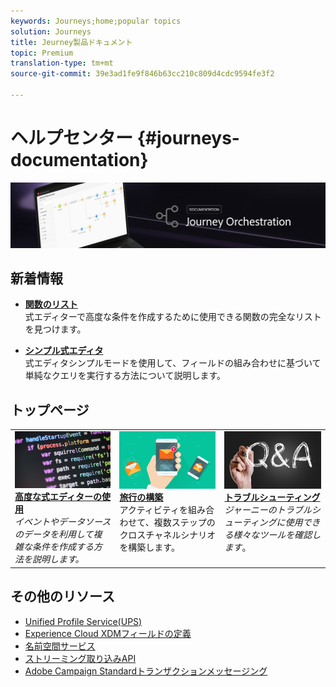 ```yaml
---
keywords: Journeys;home;popular topics
solution: Journeys
title: Jeurney製品ドキュメント
topic: Premium
translation-type: tm+mt
source-git-commit: 39e3ad1fe9f846b63cc210c809d4cdc9594fe3f2

---
```



# ヘルプセンター {#journeys-documentation}

![](using/assets/do-not-localize/bannerjourney.png)

## 新着情報

* **[関数のリスト](using/expression/functions.md)**<br/>式エディターで高度な条件を作成するために使用できる関数の完全なリストを見つけます。

* **[シンプル式エディタ](using/building-journeys/about-orchestration-activities.md)**<br/>式エディタシンプルモードを使用して、フィールドの組み合わせに基づいて単純なクエリを実行する方法について説明します。

## トップページ

<table>
<tr>
  <td valign="top">
    <a href="using/expression/expressionadvanced.md">
      <img alt="conditions" src="using/assets/do-not-localize/dev.png"/>
    </a>
    <div>
    <a href="using/expression/expressionadvanced.md"><strong>高度な式エディターの使用</strong></a>
    </div>
    <em>イベントやデータソースのデータを利用して複雑な条件を作成する方法を説明します。 </em>
    <br>
  </td>
  <td valign="top">
    <a href="using/building-journeys/journey.md">
      <img alt="ビルド" src="using/assets/do-not-localize/design.png"/>
    </a>
    <div>
    <a href="using/building-journeys/journey.md"><strong>旅行の構築</strong></a>
    </div>
    <em></em>アクティビティを組み合わせて、複数ステップのクロスチャネルシナリオを構築します。
    <br>
  </td>
  <td valign="top">
        <a href="using/about/troubleshooting.md">
       <img alt="開発者" src="using/assets/do-not-localize/FAQ.png" />
       </a>
    <div>
    <a href="using/about/troubleshooting.md"><strong>トラブルシューティング</strong></a>
    </div>
     <em>ジャーニーのトラブルシューティングに使用できる様々なツールを確認します</em>。 <br>
  </td>
</tr>
</table>

## その他のリソース

* [Unified Profile Service(UPS)](https://www.adobe.io/apis/cloudplatform/dataservices/profile-identity-segmentation/profile-identity-segmentation-services.html#!api-specification/markdown/narrative/technical_overview/unified_profile_architectural_overview/unified_profile_architectural_overview.md)
* [Experience Cloud XDMフィールドの定義](https://www.adobe.io/apis/cloudplatform/dataservices/xdm.html)
* [名前空間サービス](https://www.adobe.io/apis/cloudplatform/dataservices/profile-identity-segmentation/profile-identity-segmentation-services.html#!api-specification/markdown/narrative/technical_overview/identity_namespace_overview/identity_namespace_overview.md)
* [ストリーミング取り込みAPI](https://www.adobe.io/apis/cloudplatform/dataservices/data-ingestion/data-ingestion-services.html#!api-specification/markdown/narrative/technical_overview/streaming_ingest/getting_started_with_platform_streaming_ingestion.md)
* [Adobe Campaign Standardトランザクションメッセージング](https://docs.adobe.com/content/help/en/campaign-standard/using/communication-channels/transactional-messaging/about-transactional-messaging.html)

